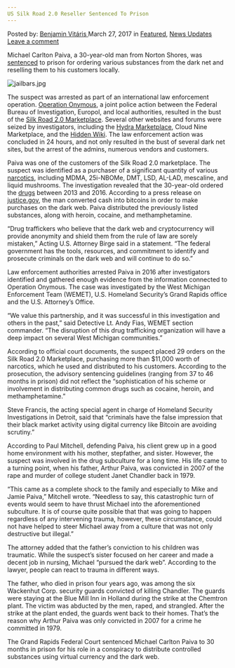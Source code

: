 ```yaml
---
US Silk Road 2.0 Reseller Sentenced To Prison
---
```

<article class="post-listing post-18816 post type-post status-publish format-standard has-post-thumbnail hentry 
category-news-updates tag-45 tag-prison tag-reseller tag-road tag-sentenced tag-silk">
<div class="post-inner">
<span>Posted by: <a href="https://www.deepdotweb.com/author/benjaminvi/" title="">Benjamin Vitáris </a></span>
<span>March 27, 2017</span>
<span>in <a href="https://www.deepdotweb.com/category/deepdot-news/" rel="category tag">Featured</a>, <a href="https://www.deepdotweb.com/category/news-updates/" rel="category tag">News Updates</a></span>
<span><a href="https://www.deepdotweb.com/2017/03/27/us-silk-road-2-0-reseller-sentenced-prison/#respond">Leave a comment</a></span>


<p>Michael Carlton Paiva, a 30-year-old man from Norton Shores, was <a href="http://www.grandhaventribune.com/Law-Enforcement/2017/03/09/Dark-Web-drug-dealer-sentenced-to-prison">sentenced</a> to prison for ordering various substances from the dark net and reselling them to his customers locally.</p>
<p><img class="wp-image-18822 aligncenter" src="https://www.deepdotweb.com/wp-content/uploads/2017/03/jailbars-jpg.jpeg" alt="jailbars.jpg" srcset="https://www.deepdotweb.com/wp-content/uploads/2017/03/jailbars-jpg.jpeg 380w, https://www.deepdotweb.com/wp-content/uploads/2017/03/jailbars-jpg-300x279.jpeg 300w" sizes="(max-width: 380px) 100vw, 380px" /></p>
<p>The suspect was arrested as part of an international law enforcement operation. <a href="https://www.deepdotweb.com/tag/onymous/">Operation Onymous</a>, a joint police action between the Federal Bureau of Investigation, Europol, and local authorities, resulted in the bust of the <a href="https://www.deepdotweb.com/2014/11/06/silk-road-2-seized/">Silk Road 2.0 Marketplace</a>. Several other websites and forums were seized by investigators, including the <a href="https://www.deepdotweb.com/2014/11/11/watch-alleged-hydra-market-admin-getting-busted-in-budapest/">Hydra Marketplace</a>, Cloud Nine Marketplace, and the <a href="https://www.deepdotweb.com/2014/11/15/the-hidden-wiki-seized/">Hidden Wiki</a>. The law enforcement action was concluded in 24 hours, and not only resulted in the bust of several dark net sites, but the arrest of the admins, numerous vendors and customers.</p>
<p>Paiva was one of the customers of the Silk Road 2.0 marketplace. The suspect was identified as a purchaser of a significant quantity of various <a href="https://www.deepdotweb.com/tag/narcotics/">narcotics</a>, including MDMA, 25i-NBOMe, DMT, LSD, AL-LAD, mescaline, and liquid mushrooms. The investigation revealed that the 30-year-old ordered the <a href="https://www.deepdotweb.com/tag/drugs/">drugs</a> between 2013 and 2016. According to a press release on <a href="https://www.justice.gov/usao-wdmi/pr/2017_0309_Paiva">justice.gov</a>, the man converted cash into bitcoins in order to make purchases on the dark web. Paiva distributed the previously listed substances, along with heroin, cocaine, and methamphetamine.</p>
<p>&#8220;Drug traffickers who believe that the dark web and cryptocurrency will provide anonymity and shield them from the rule of law are sorely mistaken,&#8221; Acting U.S. Attorney Birge said in a statement. &#8220;The federal government has the tools, resources, and commitment to identify and prosecute criminals on the dark web and will continue to do so.&#8221;</p>
<p>Law enforcement authorities arrested Paiva in 2016 after investigators identified and gathered enough evidence from the information connected to Operation Onymous. The case was investigated by the West Michigan Enforcement Team (WEMET), U.S. Homeland Security’s Grand Rapids office and the U.S. Attorney’s Office.</p>
<p>“We value this partnership, and it was successful in this investigation and others in the past,” said Detective Lt. Andy Fias, WEMET section commander. “The disruption of this drug trafficking organization will have a deep impact on several West Michigan communities.”</p>
<p>According to official court documents, the suspect placed 29 orders on the Silk Road 2.0 Marketplace, purchasing more than $11,000 worth of narcotics, which he used and distributed to his customers. According to the prosecution, the advisory sentencing guidelines (ranging from 37 to 46 months in prison) did not reflect the &#8220;sophistication of his scheme or involvement in distributing common drugs such as cocaine, heroin, and methamphetamine.”</p>
<p>Steve Francis, the acting special agent in charge of Homeland Security Investigations in Detroit, said that &#8220;criminals have the false impression that their black market activity using digital currency like Bitcoin are avoiding scrutiny.”</p>
<p>According to Paul Mitchell, defending Paiva, his client grew up in a good home environment with his mother, stepfather, and sister. However, the suspect was involved in the drug subculture for a long time. His life came to a turning point, when his father, Arthur Paiva, was convicted in 2007 of the rape and murder of college student Janet Chandler back in 1979.</p>
<p>&#8220;This came as a complete shock to the family and especially to Mike and Jamie Paiva,&#8221; Mitchell wrote. &#8220;Needless to say, this catastrophic turn of events would seem to have thrust Michael into the aforementioned subculture. It is of course quite possible that that was going to happen regardless of any intervening trauma, however, these circumstance, could not have helped to steer Michael away from a culture that was not only destructive but illegal.”</p>
<p>The attorney added that the father’s conviction to his children was traumatic. While the suspect’s sister focused on her career and made a decent job in nursing, Michael “pursued the dark web”. According to the lawyer, people can react to trauma in different ways.</p>
<p><a id="post-18816-_gjdgxs"></a> The father, who died in prison four years ago, was among the six Wackenhut Corp. security guards convicted of killing Chandler. The guards were staying at the Blue Mill Inn in Holland during the strike at the Chemtron plant. The victim was abducted by the men, raped, and strangled. After the strike at the plant ended, the guards went back to their homes. That’s the reason why Arthur Paiva was only convicted in 2007 for a crime he committed in 1979.</p>
<p>The Grand Rapids Federal Court sentenced Michael Carlton Paiva to 30 months in prison for his role in a conspiracy to distribute controlled substances using virtual currency and the dark web.</p>
</div>
<span style="display:none"><a href="https://www.deepdotweb.com/tag/20/" rel="tag">20</a> <a href="https://www.deepdotweb.com/tag/prison/" rel="tag">prison</a> <a href="https://www.deepdotweb.com/tag/reseller/" rel="tag">reseller</a> <a href="https://www.deepdotweb.com/tag/road/" rel="tag">road</a> <a href="https://www.deepdotweb.com/tag/sentenced/" rel="tag">sentenced</a> <a href="https://www.deepdotweb.com/tag/silk/" rel="tag">silk</a></span> <span style="display:none" class="updated">2017-03-27</span>
<div style="display:none" class="vcard author" itemprop="author" itemscope itemtype="http://schema.org/Person"><strong class="fn" itemprop="name"><a href="https://www.deepdotweb.com/author/benjaminvi/" title="Posts by Benjamin Vitáris" rel="author">Benjamin Vitáris</a></strong></div>
</div>
</article>

